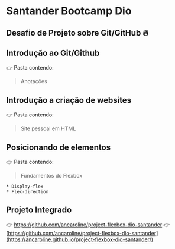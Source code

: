 # Santander Bootcamp Dio
Desafio de Projeto sobre Git/GitHub 🔥
---

## Introdução ao Git/Github
👉 Pasta contendo:
   > Anotações

## Introdução a criação de websites
👉 Pasta contendo:
   > Site pessoal em HTML
   
## Posicionando de elementos
👉 Pasta contendo:
   > Fundamentos do Flexbox
   >
    * Display-flex
    * Flex-direction

## Projeto Integrado
👉 https://github.com/ancaroline/project-flexbox-dio-santander
👉 [https://github.com/ancaroline/project-flexbox-dio-santander](https://ancaroline.github.io/project-flexbox-dio-santander/)
